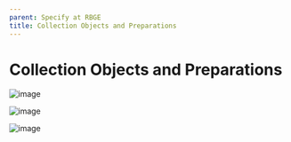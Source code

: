 ```yaml
---
parent: Specify at RBGE
title: Collection Objects and Preparations
---
```


# Collection Objects and Preparations

![image](https://user-images.githubusercontent.com/6713716/193095625-ea006214-78d1-4250-86d6-0a8f404b6cef.png)

![image](https://user-images.githubusercontent.com/6713716/193096729-67c0a385-c252-4ffd-90fc-a9cb5ded9013.png)

![image](https://user-images.githubusercontent.com/6713716/193096534-71cc4176-6a0b-46d4-a06c-ad2f2c1b4059.png)
